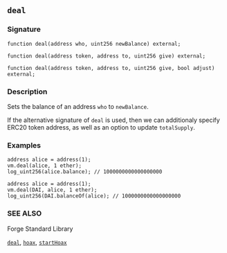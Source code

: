 ## `deal`

### Signature

```solidity
function deal(address who, uint256 newBalance) external;
```

```solidity
function deal(address token, address to, uint256 give) external;
```

```solidity
function deal(address token, address to, uint256 give, bool adjust) external;
```

### Description

Sets the balance of an address `who` to `newBalance`.

If the alternative signature of `deal` is used, then we can additionaly specify ERC20 token address, as well as an option to update `totalSupply`.

### Examples

```solidity
address alice = address(1);
vm.deal(alice, 1 ether);
log_uint256(alice.balance); // 1000000000000000000
```

```solidity
address alice = address(1);
vm.deal(DAI, alice, 1 ether);
log_uint256(DAI.balanceOf(alice); // 1000000000000000000
```

### SEE ALSO

Forge Standard Library

[`deal`](../reference/forge-std/deal.md), [`hoax`](../reference/forge-std/hoax.md), [`startHoax`](../reference/forge-std/startHoax.md)

